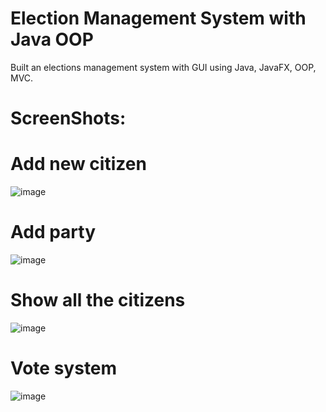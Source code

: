 # Election Management System with Java OOP
Built an elections management system with GUI using Java, JavaFX, OOP, MVC.

# ScreenShots:

# Add new citizen
![image](https://user-images.githubusercontent.com/93865674/183091363-f9e1916b-1881-412a-bcf5-d9b9a09080f6.png)
# Add party
![image](https://user-images.githubusercontent.com/93865674/183091493-9a030ec9-5734-4bd2-a2d1-56a00421f641.png)
# Show all the citizens
![image](https://user-images.githubusercontent.com/93865674/183091758-53464c18-585e-4a10-b54c-24dd360c9656.png)
# Vote system
![image](https://user-images.githubusercontent.com/93865674/183091879-f4947835-05ae-4901-853f-01d7405bd1cb.png)




